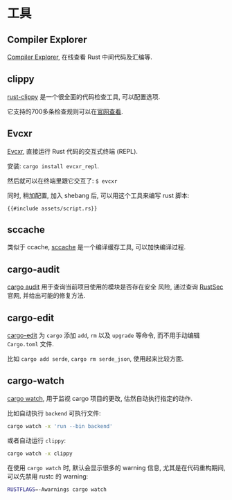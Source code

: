 # 工具

## Compiler Explorer

[Compiler Explorer](https://rust.godbolt.org/), 在线查看 Rust 中间代码及汇编等.

## clippy

[rust-clippy](https://github.com/rust-lang/rust-clippy) 是一个很全面的代码检查工具, 可以配置选项.

它支持的700多条检查规则可以在[官网查看](https://rust-lang.github.io/rust-clippy/master/index.html).

## Evcxr

[Evcxr](https://github.com/evcxr/evcxr), 直接运行 Rust 代码的交互式终端 (REPL).

安装: `cargo install evcxr_repl`.

然后就可以在终端里跟它交互了: `$ evcxr `

同时, 稍加配置, 加入 shebang 后, 可以用这个工具来编写 rust 脚本:

```rust, ignore
{{#include assets/script.rs}}
```

## sccache

类似于 ccache, [sccache](https://github.com/mozilla/sccache) 是一个编译缓存工具, 可以加快编译过程.

## cargo-audit

[cargo audit](https://github.com/rustsec/rustsec) 用于查询当前项目使用的模块是否存在安全
风险, 通过查询 [RustSec](https://rustsec.org/) 官网, 并给出可能的修复方法.

## cargo-edit

[cargo-edit](https://github.com/killercup/cargo-edit) 为 `cargo` 添加 `add`, `rm` 以及 `upgrade` 等命令,
而不用手动编辑 `Cargo.toml` 文件.

比如 `cargo add serde`, `cargo rm serde_json`, 使用起来比较方面.

## cargo-watch

[cargo watch](https://github.com/watchexec/cargo-watch), 用于监视 cargo 项目的更改,
估然自动执行指定的动作.

比如自动执行 `backend` 可执行文件:

```bash
cargo watch -x 'run --bin backend'
```

或者自动运行 `clippy`:

```bash
cargo watch -x clippy
```

在使用 `cargo watch` 时, 默认会显示很多的 warning 信息, 尤其是在代码重构期间,
可以先禁用 rustc 的 warning:

```bash
RUSTFLAGS=-Awarnings cargo watch
```
